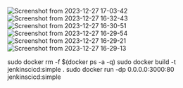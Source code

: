 ![Screenshot from 2023-12-27 17-03-42](https://github.com/sreeharik2024/simple-docker-project/assets/147167838/52f0c379-283e-49ed-acfe-36b7bcfe98a1)
![Screenshot from 2023-12-27 16-32-43](https://github.com/sreeharik2024/simple-docker-project/assets/147167838/4313130f-d38a-491a-8daa-e2190fba326a)
![Screenshot from 2023-12-27 16-30-51](https://github.com/sreeharik2024/simple-docker-project/assets/147167838/942d4624-b6db-4e72-bbd9-b25342fa24bc)
![Screenshot from 2023-12-27 16-29-54](https://github.com/sreeharik2024/simple-docker-project/assets/147167838/99bad24e-041f-4f9e-87f0-918ecf471b3a)
![Screenshot from 2023-12-27 16-29-21](https://github.com/sreeharik2024/simple-docker-project/assets/147167838/949c3c94-393f-48ce-bcc1-f33a2761767e)
![Screenshot from 2023-12-27 16-29-13](https://github.com/sreeharik2024/simple-docker-project/assets/147167838/43f3e063-0b4d-4ecb-9cbd-d1cacc4b26a4)

sudo docker rm -f $(docker ps -a -q)
sudo docker build -t jenkinscicd:simple .
sudo docker run -dp 0.0.0.0:3000:80 jenkinscicd:simple